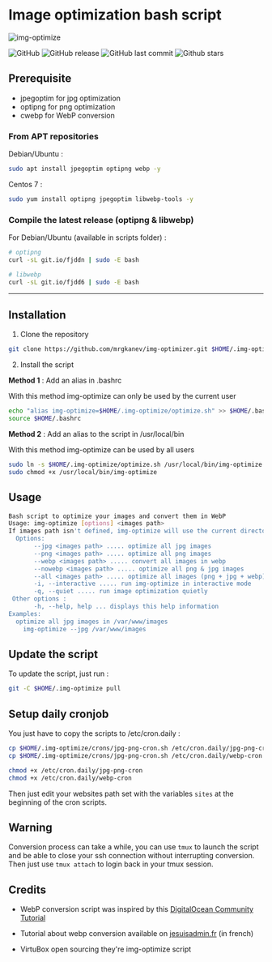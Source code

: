# Image optimization bash script

![img-optimize](https://raw.githubusercontent.com/MrGKanev/img-optimizer/master/images/img-optimize.png)

![GitHub](https://img.shields.io/github/license/mrgkanev/img-optimizer.svg) ![GitHub release](https://img.shields.io/github/release/mrgkanev/img-optimizer.svg) ![GitHub last commit](https://img.shields.io/github/last-commit/mrgkanev/img-optimizer.svg) ![Github stars](https://img.shields.io/github/stars/mrgkanev/img-optimizer.svg)

## Prerequisite

- jpegoptim for jpg optimization
- optipng for png optimization
- cwebp for WebP conversion

### From APT repositories

Debian/Ubuntu :

```bash
sudo apt install jpegoptim optipng webp -y
```

Centos 7 :

```bash
sudo yum install optipng jpegoptim libwebp-tools -y
```

### Compile the latest release (optipng & libwebp)

For Debian/Ubuntu (available in scripts folder) :

```bash
# optipng
curl -sL git.io/fjddn | sudo -E bash

# libwebp
curl -sL git.io/fjdd6 | sudo -E bash
```

--------------------------------------------------------------------------------

## Installation

1) Clone the repository

```bash
git clone https://github.com/mrgkanev/img-optimizer.git $HOME/.img-optimize
```

2) Install the script

**Method 1** : Add an alias in .bashrc

With this method img-optimize can only be used by the current user

```bash
echo "alias img-optimize=$HOME/.img-optimize/optimize.sh" >> $HOME/.bashrc
source $HOME/.bashrc
```

**Method 2** : Add an alias to the script in /usr/local/bin

With this method img-optimize can be used by all users

```bash
sudo ln -s $HOME/.img-optimize/optimize.sh /usr/local/bin/img-optimize
sudo chmod +x /usr/local/bin/img-optimize
```

## Usage

```bash
Bash script to optimize your images and convert them in WebP
Usage: img-optimize [options] <images path>
If images path isn't defined, img-optimize will use the current directory
  Options:
       --jpg <images path> ..... optimize all jpg images
       --png <images path> ..... optimize all png images
       --webp <images path> ..... convert all images in webp
       --nowebp <images path> ..... optimize all png & jpg images
       --all <images path> ..... optimize all images (png + jpg + webp)
       -i, --interactive ..... run img-optimize in interactive mode
       -q, --quiet ..... run image optimization quietly
 Other options :
       -h, --help, help ... displays this help information
Examples:
  optimize all jpg images in /var/www/images
    img-optimize --jpg /var/www/images
```

## Update the script

To update the script, just run :

```bash
git -C $HOME/.img-optimize pull
```

## Setup daily cronjob

You just have to copy the scripts to /etc/cron.daily :

```bash
cp $HOME/.img-optimize/crons/jpg-png-cron.sh /etc/cron.daily/jpg-png-cron
cp $HOME/.img-optimize/crons/jpg-png-cron.sh /etc/cron.daily/webp-cron

chmod +x /etc/cron.daily/jpg-png-cron
chmod +x /etc/cron.daily/webp-cron
```

Then just edit your websites path set with the variables `sites` at the beginning of the cron scripts.

## Warning

Conversion process can take a while, you can use `tmux` to launch the script and be able to close your ssh connection without interrupting conversion. Then just use `tmux attach` to login back in your tmux session.

## Credits

- WebP conversion script was inspired by this [DigitalOcean Community Tutorial](https://www.digitalocean.com/community/tutorials/how-to-create-and-serve-webp-images-to-speed-up-your-website)

- Tutorial about webp conversion available on [jesuisadmin.fr](https://jesuisadmin.fr/convertir-vos-images-en-webp-nginx/) (in french)
  
- VirtuBox open sourcing they're img-optimize script
